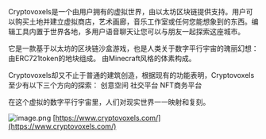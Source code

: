 Cryptovoxels是一个由用户拥有的虚拟世界，由以太坊区块链提供支持。用户可以购买土地并建立虚拟商店，艺术画廊，音乐工作室或任何您能想象到的东西。编辑工具内置于世界各地，多用户语音聊天让您可以与朋友一起探索这座城市。
​

它是一款基于以太坊的区块链沙盒游戏，也是人类关于数字平行宇宙的瑰丽幻想：
由ERC721token的地块组成。
由Minecraft风格的体素构成。
​

Cryptovoxels却又不止于普通的建筑创造，根据现有的功能表明，Cryptovoxels至少有以下三个方向的探索：
创意空间
社交平台
NFT商务平台
​

在这个虚拟的数字平行宇宙里，人们对现实世界一一映射和复刻。
​

![image.png](https://cdn.nlark.com/yuque/0/2021/png/21737182/1623901954394-db71be84-fd83-4c12-8734-a46370f30fa7.png#clientId=uef89eb34-bfd1-4&from=paste&height=448&id=uca060c05&margin=%5Bobject%20Object%5D&name=image.png&originHeight=448&originWidth=700&originalType=binary&ratio=1&size=572917&status=done&style=none&taskId=u2b19a285-0579-4114-8d12-88c3fed8f1b&width=700)
[https://www.cryptovoxels.com/](https://www.cryptovoxels.com/)
